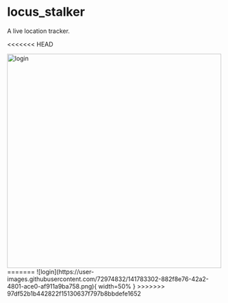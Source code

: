 # locus_stalker

A live location tracker.

<<<<<<< HEAD
<!-- ![login](https://user-images.githubusercontent.com/72974832/141783302-882f8e76-42a2-4801-ace0-af911a9ba758.png) -->
<img src="https://user-images.githubusercontent.com/72974832/141783302-882f8e76-42a2-4801-ace0-af911a9ba758.png" alt="login" width="" height="500"/>
=======
![login](https://user-images.githubusercontent.com/72974832/141783302-882f8e76-42a2-4801-ace0-af911a9ba758.png){ width=50% }
>>>>>>> 97df52b1b442822f15130637f797b8bbdefe1652
<!-- img[alt=login] { width: 200px; height: 200px} -->

